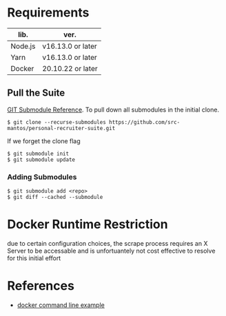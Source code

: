 
# Requirements
| lib.   | ver. |
|--------|-------------------|
|Node.js | v16.13.0 or later |
|Yarn    | v16.13.0 or later |
|Docker  | 20.10.22 or later |

## Pull the Suite
[GIT Submodule Reference](https://git-scm.com/book/en/v2/Git-Tools-Submodules). To pull down all submodules in the initial clone.
```
$ git clone --recurse-submodules https://github.com/src-mantos/personal-recruiter-suite.git
```
If we forget the clone flag 
```
$ git submodule init
$ git submodule update
```

### Adding Submodules

```
$ git submodule add <repo>
$ git diff --cached --submodule
```

# Docker Runtime Restriction
due to certain configuration choices, the scrape process requires an X Server to be accessable and is unfortuantely not cost effective to resolve for this initial effort

# References
- [docker command line example](https://docs.docker.com/engine/reference/commandline/create/#examples)
